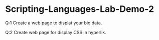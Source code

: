# Scripting-Languages-Lab-Demo-2

Q:1 Create a web page to displat your bio data.

Q:2 Create web page for display CSS in hyperlik.
